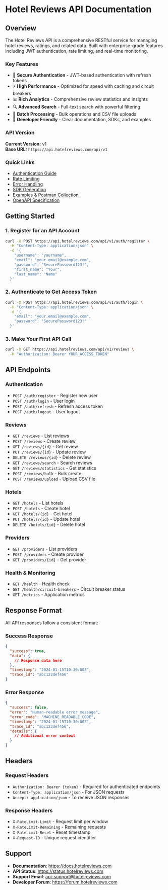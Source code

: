 # Hotel Reviews API Documentation

## Overview

The Hotel Reviews API is a comprehensive RESTful service for managing hotel reviews, ratings, and related data. Built with enterprise-grade features including JWT authentication, rate limiting, and real-time monitoring.

### Key Features

- 🔐 **Secure Authentication** - JWT-based authentication with refresh tokens
- ⚡ **High Performance** - Optimized for speed with caching and circuit breakers
- 📊 **Rich Analytics** - Comprehensive review statistics and insights
- 🔍 **Advanced Search** - Full-text search with powerful filtering
- 📁 **Batch Processing** - Bulk operations and CSV file uploads
- 🚀 **Developer Friendly** - Clear documentation, SDKs, and examples

### API Version

**Current Version:** v1  
**Base URL:** `https://api.hotelreviews.com/api/v1`

### Quick Links

- [Authentication Guide](./authentication.md)
- [Rate Limiting](./rate-limiting.md)
- [Error Handling](./errors.md)
- [SDK Generation](./sdk-generation.md)
- [Examples & Postman Collection](../examples/)
- [OpenAPI Specification](../../api/openapi.yaml)

## Getting Started

### 1. Register for an API Account

```bash
curl -X POST https://api.hotelreviews.com/api/v1/auth/register \
  -H "Content-Type: application/json" \
  -d '{
    "username": "yourname",
    "email": "your.email@example.com",
    "password": "SecurePassword123!",
    "first_name": "Your",
    "last_name": "Name"
  }'
```

### 2. Authenticate to Get Access Token

```bash
curl -X POST https://api.hotelreviews.com/api/v1/auth/login \
  -H "Content-Type: application/json" \
  -d '{
    "email": "your.email@example.com",
    "password": "SecurePassword123!"
  }'
```

### 3. Make Your First API Call

```bash
curl -X GET https://api.hotelreviews.com/api/v1/reviews \
  -H "Authorization: Bearer YOUR_ACCESS_TOKEN"
```

## API Endpoints

### Authentication
- `POST /auth/register` - Register new user
- `POST /auth/login` - User login
- `POST /auth/refresh` - Refresh access token
- `POST /auth/logout` - User logout

### Reviews
- `GET /reviews` - List reviews
- `POST /reviews` - Create review
- `GET /reviews/{id}` - Get review
- `PUT /reviews/{id}` - Update review
- `DELETE /reviews/{id}` - Delete review
- `GET /reviews/search` - Search reviews
- `GET /reviews/statistics` - Get statistics
- `POST /reviews/bulk` - Bulk create
- `POST /reviews/upload` - Upload CSV file

### Hotels
- `GET /hotels` - List hotels
- `POST /hotels` - Create hotel
- `GET /hotels/{id}` - Get hotel
- `PUT /hotels/{id}` - Update hotel
- `DELETE /hotels/{id}` - Delete hotel

### Providers
- `GET /providers` - List providers
- `POST /providers` - Create provider
- `GET /providers/{id}` - Get provider

### Health & Monitoring
- `GET /health` - Health check
- `GET /health/circuit-breakers` - Circuit breaker status
- `GET /metrics` - Application metrics

## Response Format

All API responses follow a consistent format:

### Success Response
```json
{
  "success": true,
  "data": {
    // Response data here
  },
  "timestamp": "2024-01-15T10:30:00Z",
  "trace_id": "abc123def456"
}
```

### Error Response
```json
{
  "success": false,
  "error": "Human-readable error message",
  "error_code": "MACHINE_READABLE_CODE",
  "timestamp": "2024-01-15T10:30:00Z",
  "trace_id": "abc123def456",
  "details": {
    // Additional error context
  }
}
```

## Headers

### Request Headers
- `Authorization: Bearer {token}` - Required for authenticated endpoints
- `Content-Type: application/json` - For JSON requests
- `Accept: application/json` - To receive JSON responses

### Response Headers
- `X-RateLimit-Limit` - Request limit per window
- `X-RateLimit-Remaining` - Remaining requests
- `X-RateLimit-Reset` - Reset timestamp
- `X-Request-ID` - Unique request identifier

## Support

- **Documentation**: https://docs.hotelreviews.com
- **API Status**: https://status.hotelreviews.com
- **Support Email**: api-support@hotelreviews.com
- **Developer Forum**: https://forum.hotelreviews.com